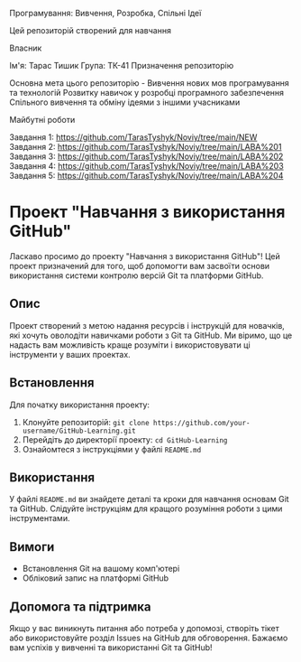Програмування: Вивчення, Розробка, Спільні Ідеї

Цей репозиторій створений для навчання

Власник

Ім'я: Тарас Тишик
Група: ТК-41
Призначення репозиторію

Основна мета цього репозиторію - Вивчення нових мов програмування та технологій Розвитку навичок у розробці програмного забезпечення Спільного вивчення та обміну ідеями з іншими учасниками

Майбутні роботи

Завдання 1:
https://github.com/TarasTyshyk/Noviy/tree/main/NEW
Завдання 2:
https://github.com/TarasTyshyk/Noviy/tree/main/LABA%201
Завдання 3: https://github.com/TarasTyshyk/Noviy/tree/main/LABA%202
Завдання 4: https://github.com/TarasTyshyk/Noviy/tree/main/LABA%203
Завдання 5: https://github.com/TarasTyshyk/Noviy/tree/main/LABA%204
# Проект "Навчання з використання GitHub"

Ласкаво просимо до проекту "Навчання з використання GitHub"! Цей проект призначений для того, щоб допомогти вам засвоїти основи використання системи контролю версій Git та платформи GitHub.

## Опис

Проект створений з метою надання ресурсів і інструкцій для новачків, які хочуть оволодіти навичками роботи з Git та GitHub. Ми віримо, що це надасть вам можливість краще розуміти і використовувати ці інструменти у ваших проектах.

## Встановлення

Для початку використання проекту:

1. Клонуйте репозиторій: `git clone https://github.com/your-username/GitHub-Learning.git`
2. Перейдіть до директорії проекту: `cd GitHub-Learning`
3. Ознайомтеся з інструкціями у файлі `README.md`

   

## Використання

У файлі `README.md` ви знайдете деталі та кроки для навчання основам Git та GitHub. Слідуйте інструкціям для кращого розуміння роботи з цими інструментами.

## Вимоги

- Встановлення Git на вашому комп'ютері
- Обліковий запис на платформі GitHub

## Допомога та підтримка

Якщо у вас виникнуть питання або потреба у допомозі, створіть тікет або використовуйте розділ Issues на GitHub для обговорення. Бажаємо вам успіхів у вивченні та використанні Git та GitHub!
